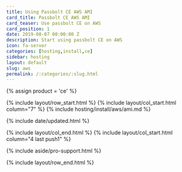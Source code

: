 ```yaml
---
title: Using Passbolt CE AWS AMI
card_title: Passbolt CE AWS AMI
card_teaser: Use passbolt CE on AWS
card_position: 1
date: 2019-08-07 00:00:00 Z
description: Start using passbolt CE on AWS
icon: fa-server
categories: [hosting,install,ce]
sidebar: hosting
layout: default
slug: aws
permalink: /:categories/:slug.html
---
```


{% assign product = 'ce' %}

{% include layout/row_start.html %}
{% include layout/col_start.html column="7" %}
{% include hosting/install/aws/ami.md %}

{% include date/updated.html %}

{% include layout/col_end.html %}
{% include layout/col_start.html column="4 last push1" %}

{% include aside/pro-support.html %}

{% include layout/row_end.html %}
